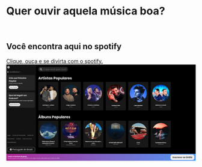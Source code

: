 <h1>Quer ouvir aquela música boa?</h1>
<br>
<h2>Você encontra aqui no spotify</h2>
<a href="https://wellitonsansao07.github.io/Spotify.music/">Clique, ouça e se divirta com o spotify.</a>
<br>
<img src=https://github.com/wellitonsansao07/Spotify.music/blob/main/img/replica%20spotify.png?raw=true" />
